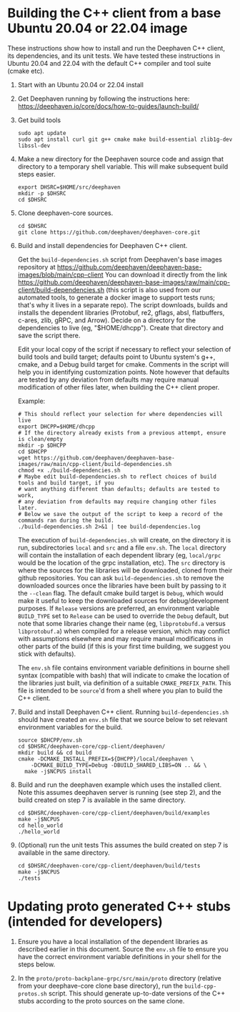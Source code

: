 # Building the C++ client from a base Ubuntu 20.04 or 22.04 image

These instructions show how to install and run the Deephaven C++ client, its dependencies,
and its unit tests. We have tested these instructions in Ubuntu 20.04 and 22.04 with the default
C++ compiler and tool suite (cmake etc).

1. Start with an Ubuntu 20.04 or 22.04 install

2. Get Deephaven running by following the instructions here: https://deephaven.io/core/docs/how-to-guides/launch-build/

3. Get build tools
   ```
   sudo apt update
   sudo apt install curl git g++ cmake make build-essential zlib1g-dev libssl-dev
   ```

4. Make a new directory for the Deephaven source code and assign that directory
   to a temporary shell variable. This will make subsequent build steps easier.
   ```
   export DHSRC=$HOME/src/deephaven
   mkdir -p $DHSRC
   cd $DHSRC
   ```

5. Clone deephaven-core sources.
   ```
   cd $DHSRC
   git clone https://github.com/deephaven/deephaven-core.git
   ```

6. Build and install dependencies for Deephaven C++ client.

   Get the `build-dependencies.sh` script from Deephaven's base images repository
   at https://github.com/deephaven/deephaven-base-images/blob/main/cpp-client
   You can download it directly from the link
   https://github.com/deephaven/deephaven-base-images/raw/main/cpp-client/build-dependencies.sh
   (this script is also used from our automated tools, to generate a docker image to
   support tests runs; that's why it lives in a separate repo).
   The script downloads, builds and installs the dependent libraries
   (Protobuf, re2, gflags, absl, flatbuffers, c-ares, zlib, gRPC, and Arrow).
   Decide on a directory for the dependencies to live (eg, "$HOME/dhcpp").
   Create that directory and save the script there.

   Edit your local copy of the script if necessary to reflect your selection
   of build tools and build target;
   defaults point to Ubuntu system's g++, cmake, and a Debug build target for cmake.
   Comments in the script will help you in identifying customization points.
   Note however that defaults are tested by any deviation from defaults may require
   manual modification of other files later, when building the C++ client proper.

   Example:
   ```
   # This should reflect your selection for where dependencies will live
   export DHCPP=$HOME/dhcpp
   # If the directory already exists from a previous attempt, ensure is clean/empty
   mkdir -p $DHCPP
   cd $DHCPP
   wget https://github.com/deephaven/deephaven-base-images/raw/main/cpp-client/build-dependencies.sh
   chmod +x ./build-dependencies.sh
   # Maybe edit build-dependencies.sh to reflect choices of build tools and build target, if you
   # want anything different than defaults; defaults are tested to work,
   # any deviation from defaults may require changing other files later.
   # Below we save the output of the script to keep a record of the commands ran during the build.
   ./build-dependencies.sh 2>&1 | tee build-dependencies.log
   ```

   The execution of `build-dependencies.sh` will create, on the
   directory it is run, subdirectories `local` and `src` and a file
   `env.sh`.  The `local` directory will contain the installation of
   each dependent library (eg, `local/grpc` would be the location of
   the grpc installation, etc).  The `src` directory is where the
   sources for the libraries will be downloaded, cloned from their
   github repositories.  You can ask `build-dependencies.sh` to remove
   the downloaded sources once the libraries have been built by
   passing to it the `--clean` flag.  The default cmake build target is `Debug`,
   which would make it useful to keep the downloaded sources for
   debug/development purposes.  If `Release` versions are preferred,
   an environment variable `BUILD_TYPE` set to `Release` can be used
   to override the `Debug` default, but note that some libraries change their
   name (eg, `libprotobufd.a` versus `libprotobuf.a`) when compiled for
   a release version, which may conflict with assumptions elsewhere
   and may require manual modifications in other parts of the build
   (if this is your first time building, we suggest you stick with defaults).

   The `env.sh` file contains environment variable definitions in bourne
   shell syntax (compatible with bash) that will indicate to cmake
   the location of the libraries just built, via definition of a suitable
   `CMAKE_PREFIX_PATH`.  This file is intended to be `source`'d
   from a shell where you plan to build the C++ client.

7. Build and install Deephaven C++ client.  Running `build-dependencies.sh` should have
   created an `env.sh` file that we source below to set relevant environment variables for
   the build.

   ```
   source $DHCPP/env.sh
   cd $DHSRC/deephaven-core/cpp-client/deephaven/
   mkdir build && cd build
   cmake -DCMAKE_INSTALL_PREFIX=${DHCPP}/local/deephaven \
       -DCMAKE_BUILD_TYPE=Debug -DBUILD_SHARED_LIBS=ON .. && \
     make -j$NCPUS install
   ```

8. Build and run the deephaven example which uses the installed client.
   Note this assumes deephaven server is running (see step 2),
   and the build created on step 7 is available in the same directory.

   ```
   cd $DHSRC/deephaven-core/cpp-client/deephaven/build/examples
   make -j$NCPUS
   cd hello_world
   ./hello_world
   ```

9. (Optional) run the unit tests
   This assumes the build created on step 7 is available in the same directory.

    ```
    cd $DHSRC/deephaven-core/cpp-client/deephaven/build/tests
    make -j$NCPUS
    ./tests
    ```

# Updating proto generated C++ stubs (intended for developers)
   1. Ensure you have a local installation of the dependent libraries
      as described earlier in this document.  Source the `env.sh`
      file to ensure you have the correct environment variable definitions
      in your shell for the steps below.

   2. In the `proto/proto-backplane-grpc/src/main/proto` directory
      (relative from your deephave-core clone base directory),
      run the `build-cpp-protos.sh` script.
      This should generate up-to-date versions of the C++ stubs
      according to the proto sources on the same clone.

